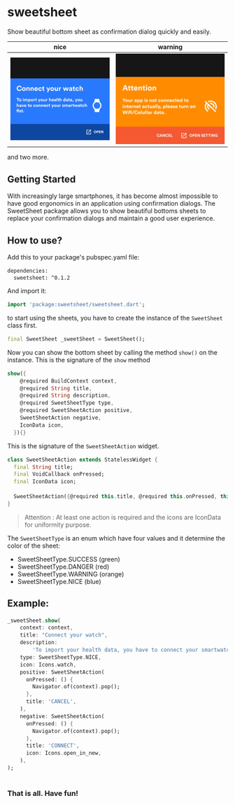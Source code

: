 # sweetsheet
Show beautiful bottom sheet as confirmation dialog quickly and easily.

| nice        | warning       |
|:-------------:|:------------------:|
| ![nice](https://github.com/CorneilleEdi/sweetsheet/raw/master/assets/nice_sheet.jpg)        | ![warning](https://github.com/CorneilleEdi/sweetsheet/raw/master/assets/warning_sheet.jpg) |


and two more.
## Getting Started

With increasingly large smartphones, it has become almost impossible to have good ergonomics in an application using confirmation dialogs. 
The SweetSheet package allows you to show beautiful bottoms sheets to replace your confirmation dialogs and maintain a good user experience.

## How to use?

Add this to your package's pubspec.yaml file:

```
dependencies:
  sweetsheet: ^0.1.2
```

And import it:
```dart
import 'package:sweetsheet/sweetsheet.dart';
```

to start using the sheets, you have to create the instance of the 
`SweetSheet` class first.

```dart
final SweetSheet _sweetSheet = SweetSheet();
```

Now you can show the bottom sheet by calling the method `show()` on the instance.
This is the signature of the `show` method

```dart
show({
    @required BuildContext context,
    @required String title,
    @required String description,
    @required SweetSheetType type,
    @required SweetSheetAction positive,
    SweetSheetAction negative,
    IconData icon,
  }){}
```

This is the signature of the `SweetSheetAction` widget.

```dart
class SweetSheetAction extends StatelessWidget {
  final String title;
  final VoidCallback onPressed;
  final IconData icon;

  SweetSheetAction({@required this.title, @required this.onPressed, this.icon});
}
```

> Attention : At least one action is required and the icons are IconData for uniformity purpose.


The `SweetSheetType` is an enum which have four values and it determine the color of the sheet:

- SweetSheetType.SUCCESS (green)
- SweetSheetType.DANGER (red)
- SweetSheetType.WARNING (orange)
- SweetSheetType.NICE (blue)

## Example:
```dart
_sweetSheet.show(
    context: context,
    title: "Connect your watch",
    description:
        'To import your health data, you have to connect your smartwatch fist.',
    type: SweetSheetType.NICE,
    icon: Icons.watch,
    positive: SweetSheetAction(
      onPressed: () {
        Navigator.of(context).pop();
      },
      title: 'CANCEL',
    ),
    negative: SweetSheetAction(
      onPressed: () {
        Navigator.of(context).pop();
      },
      title: 'CONNECT',
      icon: Icons.open_in_new,
    ),
);
 
```

### That is all. Have fun!
